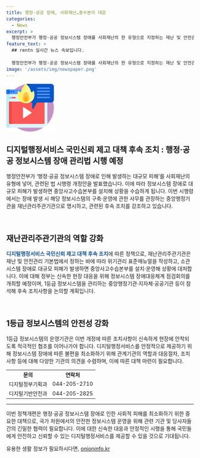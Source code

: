 ```yaml
---
title: 행정·공공 장애, 사회재난…중수본이 대응
categories:
  - News
excerpt: >
  행정안전부가 행정·공공 정보시스템 장애를 사회재난의 한 유형으로 지정하는 재난 및 안전관리 기본법 시행령 개정안을 공표했다. 이에 따라 정보시스템 장애로 인한 대규모 피해 발생 시 중앙사고수습본부를 설치해 상황을 수습하고, 관련한 체계적인 제도적 대응을 마련하게 된다. 재난관리주관기관은 이에 맞춰 필요한 조치를 촉진하고, 정보시스템 장애에 대한 대응체계를 점검할 예정이며, 관련 기관들 간의 협조를 당부했다.
feature_text: >
  ## rentn 실시간 뉴스 속보입니다.

  행정안전부가 행정·공공 정보시스템 장애를 사회재난의 한 유형으로 지정하는 재난 및 안전관리 기본법 시행령 개정안을 공표했다. 이에 따라 정보시스템 장애로 인한 대규모 피해 발생 시 중앙사고수습본부를 설치해 상황을 수습하고, 관련한 체계적인 제도적 대응을 마련하게 된다. 재난관리주관기관은 이에 맞춰 필요한 조치를 촉진하고, 정보시스템 장애에 대한 대응체계를 점검할 예정이며, 관련 기관들 간의 협조를 당부했다.
image: '/assets/img/newspaper.png'
---
```


<p><img src="/assets/img/news.png" alt="rentncar 속보" /></p>

<h2 data-ke-size="size26">디지털행정서비스 국민신뢰 제고 대책 후속 조치 : 행정·공공 정보시스템 장애 관리법 시행 예정</h2>

<p>행정안전부가 ‘행정·공공 정보시스템 장애로 인해 발생하는 대규모 피해’를 사회재난의 유형에 넣어, 관련된 법 시행령 개정안을 발표했습니다. 이에 따라 정보시스템 장애로 대규모 피해가 발생하면 중앙사고수습본부를 설치해 상황을 수습하게 됩니다. 이번 시행령에서는 장애 발생 시 해당 정보시스템의 구축·운영에 관한 사무를 관장하는 중앙행정기관을 재난관리주관기관으로 명시하고, 관련된 후속 조치를 강조하고 있습니다.</p>

<p data-ke-size="size16">&nbsp;</p>

<h2 data-ke-size="size24">재난관리주관기관의 역할 강화</h2>

<p><b><span style="color: #1a5490;">디지털행정서비스 국민신뢰 제고 대책 후속 조치</span></b>에 따른 정책으로, 재난관리주관기관은 재난 및 안전관리 기본법에서 정하는 바에 따라 위기관리 표준매뉴얼을 작성하고, 소관 시스템 장애로 대규모 피해가 발생하면 중앙사고수습본부를 설치·운영해 상황에 대처합니다. 이에 대해 정부는 신속한 현장 대응을 위해 정보시스템 장애대응체계 점검회의를 개최할 예정이며, 1등급 정보시스템을 관리하는 중앙행정기관·지자체·공공기관 등이 참석해 후속 조치사항을 논의할 계획입니다.</p>

<p data-ke-size="size16">&nbsp;</p>

<h2 data-ke-size="size24">1등급 정보시스템의 안전성 강화</h2>

<p>1등급 정보시스템의 운영기관은 이번 개정에 따른 조치사항이 신속하게 현장에 안착되도록 적극적인 협조를 이어나가야 합니다. 디지털행정서비스를 안정적으로 제공하기 위해 정보시스템 장애에 따른 불편을 최소화하기 위해 관계기관의 역할과 대응절차, 조치사항 등에 대해 다양한 기관의 의견을 수렴하며, 이에 따른 대책 마련이 필요합니다.</p>

<table>
    <tr>
        <td style="text-align: center; height: 17px;"><b>문의</b></td>
        <td style="text-align: center; height: 17px;"><b>연락처</b></td>
    </tr>
    <tr>
        <td style="text-align: center; height: 17px;">디지털정부기획과</td>
        <td style="text-align: center; height: 17px;">044-205-2710</td>
    </tr>
    <tr>
        <td style="text-align: center; height: 17px;">디지털기반안전과</td>
        <td style="text-align: center; height: 17px;">044-205-2825</td>
    </tr>
</table>

<hr>

<p>이번 정책개편은 행정·공공 정보시스템 장애로 인한 사회적 피해를 최소화하기 위한 중요한 대책으로, 국가 차원에서의 안전한 정보시스템 운영을 위해 관련 기관 및 당사자들간의 긴밀한 협력이 필요합니다. 이에 대한 신속한 대응과 안정적인 시행을 통해 국민들에게 안전하고 신뢰할 수 있는 디지털행정서비스를 제공할 수 있을 것으로 기대됩니다.</p>
유용한 생활 정보가 필요하시다면, <a href="https://onioninfo.kr" rel="dofollow">onioninfo.kr</a>


